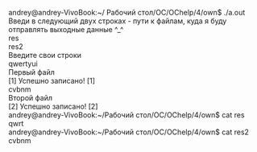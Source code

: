andrey@andrey-VivoBook:~/ Рабочий стол/OC/OChelp/4/own$ ./a.out    
Введи в следующий двух строках - пути к файлам, куда я буду отправлять выходные данные ^_^   
res   
res2   
Введите свои строки   
qwertyui   
Первый файл   
[1] Успешно записано! [1]   
cvbnm   
Второй файл   
[2] Успешно записано! [2]   
andrey@andrey-VivoBook:~/Рабочий стол/OC/OChelp/4/own$ cat res   
qwrt   
andrey@andrey-VivoBook:~/Рабочий стол/OC/OChelp/4/own$ cat res2   
cvbnm   
